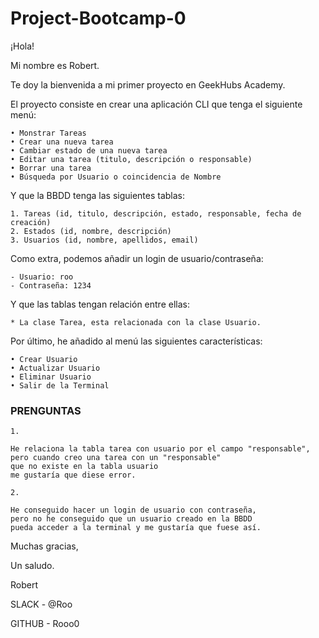 # Project-Bootcamp-0
¡Hola!

Mi nombre es Robert. 

Te doy la bienvenida a mi primer proyecto en GeekHubs Academy.

El proyecto consiste en crear una aplicación CLI que tenga el siguiente menú:

	• Monstrar Tareas
	• Crear una nueva tarea
  	• Cambiar estado de una nueva tarea 
  	• Editar una tarea (titulo, descripción o responsable)
  	• Borrar una tarea
  	• Búsqueda por Usuario o coincidencia de Nombre


Y que la BBDD tenga las siguientes tablas:

	1. Tareas (id, titulo, descripción, estado, responsable, fecha de creación)
	2. Estados (id, nombre, descripción)
	3. Usuarios (id, nombre, apellidos, email)


Como extra, podemos añadir un login de usuario/contraseña:

	- Usuario: roo
	- Contraseña: 1234

Y que las tablas tengan relación entre ellas:

	* La clase Tarea, esta relacionada con la clase Usuario.

Por último, he añadido al menú las siguientes características:

	• Crear Usuario
	• Actualizar Usuario 
	• Eliminar Usuario
	• Salir de la Terminal


### PRENGUNTAS ###

	1.

	He relaciona la tabla tarea con usuario por el campo "responsable", 
	pero cuando creo una tarea con un "responsable" 
	que no existe en la tabla usuario
	me gustaría que diese error.
	
	2.

	He conseguido hacer un login de usuario con contraseña,
	pero no he conseguido que un usuario creado en la BBDD
	pueda acceder a la terminal y me gustaría que fuese así.



Muchas gracias,

Un saludo.

Robert

SLACK - @Roo

GITHUB - Rooo0
